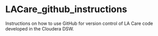 # LACare_github_instructions
Instructions on how to use GitHub for version control of LA Care code developed in the Cloudera DSW.

